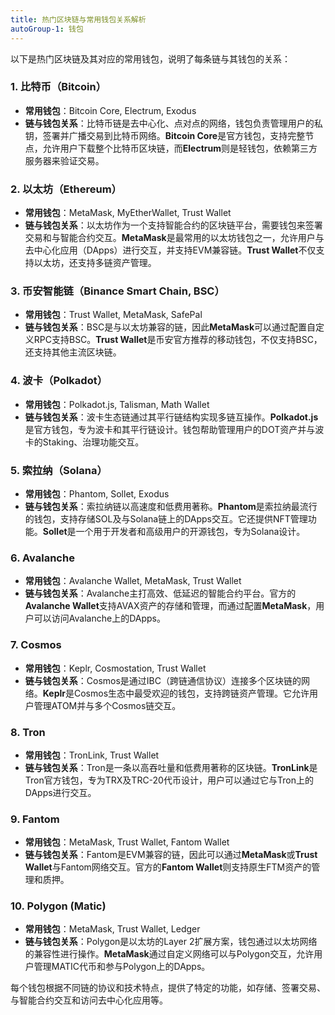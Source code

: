 ```yaml
---
title: 热门区块链与常用钱包关系解析
autoGroup-1: 钱包
--- 
```


以下是热门区块链及其对应的常用钱包，说明了每条链与其钱包的关系：

### 1. **比特币（Bitcoin）**
   - **常用钱包**：Bitcoin Core, Electrum, Exodus
   - **链与钱包关系**：比特币链是去中心化、点对点的网络，钱包负责管理用户的私钥，签署并广播交易到比特币网络。**Bitcoin Core**是官方钱包，支持完整节点，允许用户下载整个比特币区块链，而**Electrum**则是轻钱包，依赖第三方服务器来验证交易。

### 2. **以太坊（Ethereum）**
   - **常用钱包**：MetaMask, MyEtherWallet, Trust Wallet
   - **链与钱包关系**：以太坊作为一个支持智能合约的区块链平台，需要钱包来签署交易和与智能合约交互。**MetaMask**是最常用的以太坊钱包之一，允许用户与去中心化应用（DApps）进行交互，并支持EVM兼容链。**Trust Wallet**不仅支持以太坊，还支持多链资产管理。

### 3. **币安智能链（Binance Smart Chain, BSC）**
   - **常用钱包**：Trust Wallet, MetaMask, SafePal
   - **链与钱包关系**：BSC是与以太坊兼容的链，因此**MetaMask**可以通过配置自定义RPC支持BSC。**Trust Wallet**是币安官方推荐的移动钱包，不仅支持BSC，还支持其他主流区块链。

### 4. **波卡（Polkadot）**
   - **常用钱包**：Polkadot.js, Talisman, Math Wallet
   - **链与钱包关系**：波卡生态链通过其平行链结构实现多链互操作。**Polkadot.js**是官方钱包，专为波卡和其平行链设计。钱包帮助管理用户的DOT资产并与波卡的Staking、治理功能交互。

### 5. **索拉纳（Solana）**
   - **常用钱包**：Phantom, Sollet, Exodus
   - **链与钱包关系**：索拉纳链以高速度和低费用著称。**Phantom**是索拉纳最流行的钱包，支持存储SOL及与Solana链上的DApps交互。它还提供NFT管理功能。**Sollet**是一个用于开发者和高级用户的开源钱包，专为Solana设计。

### 6. **Avalanche**
   - **常用钱包**：Avalanche Wallet, MetaMask, Trust Wallet
   - **链与钱包关系**：Avalanche主打高效、低延迟的智能合约平台。官方的**Avalanche Wallet**支持AVAX资产的存储和管理，而通过配置**MetaMask**，用户可以访问Avalanche上的DApps。

### 7. **Cosmos**
   - **常用钱包**：Keplr, Cosmostation, Trust Wallet
   - **链与钱包关系**：Cosmos是通过IBC（跨链通信协议）连接多个区块链的网络。**Keplr**是Cosmos生态中最受欢迎的钱包，支持跨链资产管理。它允许用户管理ATOM并与多个Cosmos链交互。

### 8. **Tron**
   - **常用钱包**：TronLink, Trust Wallet
   - **链与钱包关系**：Tron是一条以高吞吐量和低费用著称的区块链。**TronLink**是Tron官方钱包，专为TRX及TRC-20代币设计，用户可以通过它与Tron上的DApps进行交互。

### 9. **Fantom**
   - **常用钱包**：MetaMask, Trust Wallet, Fantom Wallet
   - **链与钱包关系**：Fantom是EVM兼容的链，因此可以通过**MetaMask**或**Trust Wallet**与Fantom网络交互。官方的**Fantom Wallet**则支持原生FTM资产的管理和质押。

### 10. **Polygon (Matic)**
   - **常用钱包**：MetaMask, Trust Wallet, Ledger
   - **链与钱包关系**：Polygon是以太坊的Layer 2扩展方案，钱包通过以太坊网络的兼容性进行操作。**MetaMask**通过自定义网络可以与Polygon交互，允许用户管理MATIC代币和参与Polygon上的DApps。

每个钱包根据不同链的协议和技术特点，提供了特定的功能，如存储、签署交易、与智能合约交互和访问去中心化应用等。